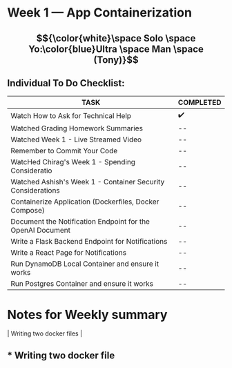 # Week 1 — App Containerization

## $${\color{white}\space Solo \space Yo:\color{blue}Ultra \space Man \space (Tony)}$$ 

## Individual To Do Checklist:
   
| TASK | COMPLETED |
|  --- |    ---    |
| Watch How to Ask for Technical Help | :heavy_check_mark: |
| Watched Grading Homework Summaries   | -- |
| Watched Week 1 - Live Streamed Video | -- |
| Remember to Commit Your Code | -- |
| WatcHed Chirag's Week 1 - Spending Consideratio | -- |
| Watched Ashish's Week 1 - Container Security Considerations | -- |
| Containerize Application (Dockerfiles, Docker Compose) | -- |
| Document the Notification Endpoint for the OpenAI Document | -- |
| Write a Flask Backend Endpoint for Notifications | -- |
| Write a React Page for Notifications | -- |
| Run DynamoDB Local Container and ensure it works | -- |
| Run Postgres Container and ensure it works | -- |


# Notes for Weekly summary
| Writing two docker files |
##  * Writing two docker file
